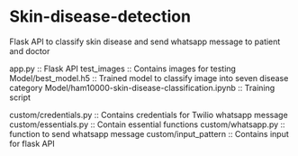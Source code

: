 # Skin-disease-detection
Flask API to classify skin disease and send whatsapp message to patient and doctor


app.py :: Flask API
test_images :: Contains images for testing
Model/best_model.h5 :: Trained model to classify image into seven disease category
Model/ham10000-skin-disease-classification.ipynb :: Training script 

custom/credentials.py :: Contains credentials for Twilio whatsapp message
custom/essentials.py :: Contain essential functions
custom/whatsapp.py :: function to send whatsapp message
custom/input_pattern :: Contains input for flask API

